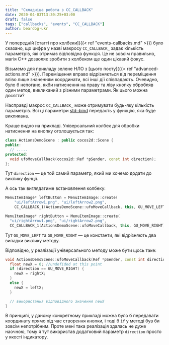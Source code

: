```yaml
---
title: "Складніша робота з CC_CALLBACK"
date: 2020-04-03T13:30:25+03:00
draft: false
tags: ["callbacks", "events", "CC_CALLBACK"]
author: beardog-ukr
---
```


У попередній [статті про колбеки]({{< ref "events-callbacks.md" >}}) було сказано, що цифра у назві макросу `CC_CALLBACK_` задає кількість параметрів, які отримає відповідна функція. Це не зовсім правильно, магія C++ дозволяє зробити з колбеком ще один цікавий фокус.

<!--more-->

Візьмемо для прикладу зелене НЛО з [цього посту]({{< ref "advanced-actions.md" >}}). Переміщення вправо відрізняється від переміщення вліво лише значенням координати, всі інші дії співпадають. Очевидно, було б непогано, якби натиснення на праву та ліву кнопку обробляв один метод, викликаний з різними параметрами. Як цього можна досягти?

Насправді макрос `CC_CALLBACK_` може отримувати будь-яку кількість параметрів. Всі ці параметри [std::bind](https://en.cppreference.com/w/cpp/utility/functional/bind) передасть у функцію, яка буде викликана.

Краще видно на прикладі. Універсальний колбек для обробки натиснення на кнопку оголошується так:
```cpp
class ActionsDemoScene : public cocos2d::Scene {
public:
  // .....
protected:
  void ufoMoveCallback(cocos2d::Ref *pSender, const int direction);
};
```

Тут `direction` — це той самий параметр, який ми хочемо додати до виклику фунції.

А ось так виглядатиме встановлення колбеку:
```cpp
MenuItemImage* leftButton = MenuItemImage::create(
    "ui/leftArrow1.png", "ui/leftArrow2.png",
    CC_CALLBACK_1(ActionsDemoScene::ufoMoveCallback, this, GU_MOVE_LEFT));

MenuItemImage* rightButton = MenuItemImage::create(
  "ui/rightArrow1.png", "ui/rightArrow2.png",
  CC_CALLBACK_1(ActionsDemoScene::ufoMoveCallback, this, GU_MOVE_RIGHT));
```
Тут `GU_MOVE_LEFT` та `GU_MOVE_RIGHT` — це константи, які відрізняють два випадки виклику методу.

Відповідно, у реалізації універсального методу може бути щось таке:
```cpp
void ActionsDemoScene::ufoMoveCallback(Ref *pSender, const int direction) {
  float newX = 0; //undefided at this point
  if (direction == GU_MOVE_RIGHT) {
    newX = rightX;
  }
  else {
    newX = leftX;
  }

  // використання відповідного значення newX
}
```

В принципі, у даному конкретному прикладі можна було б передавати координату прямо під час створення кнопки, і тоді б `if` у методі був би зовсім непотрібним. Проте мені така реалізація здалась не дуже наочною, тому я тут використав додатковий параметр `direction` просто у якості індикатору.
